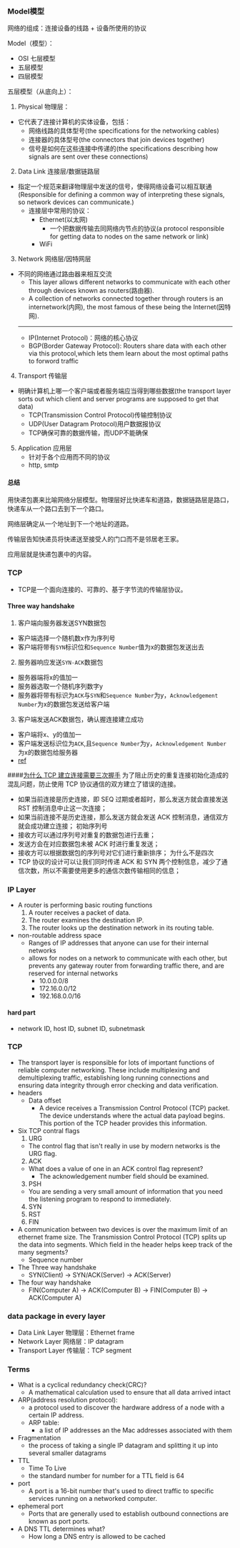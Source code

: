 ### Model模型
网络的组成：连接设备的线路 + 设备所使用的协议

Model（模型）：
- OSI 七层模型
- 五层模型
- 四层模型

五层模型（从底向上）：
1. Physical 物理层：
  - 它代表了连接计算机的实体设备，包括：
    - 网络线路的具体型号(the specifications for the networking cables)
    - 连接器的具体型号(the connectors that join devices together)
    - 信号是如何在这些连接中传递的(the specifications describing how signals are sent over these connections)
2. Data Link 连接层/数据链路层
  - 指定一个规范来翻译物理层中发送的信号，使得网络设备可以相互联通(Responsible for defining a common way of interpreting these signals, so network devices can communicate.)
    - 连接层中常用的协议：
      - Ethernet(以太网)
        - 一个把数据传输去同网络内节点的协议(a protocol responsible for getting data to nodes on the same network or link)
      - WiFi
3. Network 网络层/因特网层
  - 不同的网络通过路由器来相互交流
    - This layer allows different networks to communicate with each other through devices known as routers(路由器).
    - A collection of networks connected together through routers is an internetwork(内网), the most famous of these being the Internet(因特网).
    ---
    - IP(Internet Protocol)：网络的核心协议
    - BGP(Border Gateway Protocol): Routers share data with each other via this protocol,which lets them learn about the most optimal paths to forword traffic
4. Transport 传输层
  - 明确计算机上哪一个客户端或者服务端应当得到哪些数据(the transport layer sorts out which client and server programs are supposed to get that data)
    - TCP(Transmission Control Protocol)传输控制协议
    - UDP(User Datagram Protocol)用户数据报协议
    - TCP确保可靠的数据传输，而UDP不能确保
5. Application 应用层
    - 针对于各个应用而不同的协议
    - http, smtp

#### 总结
用快递包裹来比喻网络分层模型。物理层好比快递车和道路，数据链路层是路口，快递车从一个路口去到下一个路口。

网络层确定从一个地址到下一个地址的道路。

传输层告知快递员将快递送至接受人的门口而不是邻居老王家。

应用层就是快递包裹中的内容。

### TCP
- TCP是一个面向连接的、可靠的、基于字节流的传输层协议。
#### Three way handshake
1. 客户端向服务器发送SYN数据包
  - 客户端选择一个随机数x作为序列号
  - 客户端将带有`SYN`标识位和`Sequence Number`值为x的数据包发送出去
2. 服务器响应发送`SYN-ACK`数据包
  - 服务器端将x的值加一
  - 服务器选取一个随机序列数字y
  - 服务器将带有标识为`ACK`与`SYN`和`Sequence Number`为y，`Acknowledgement Number`为x的数据包发送给客户端
3. 客户端发送ACK数据包，确认握连接建立成功
  - 客户端将x、y的值加一
  - 客户端发送标识位为`ACK`,且`Sequence Number`为y，`Acknowledgement Number`为x的数据包给服务器
- [ref](https://sookocheff.com/post/networking/how-does-tcp-work/) 

####[为什么 TCP 建立连接需要三次握手](https://draveness.me/whys-the-design-tcp-three-way-handshake/)
为了阻止历史的重复连接初始化造成的混乱问题，防止使用 TCP 协议通信的双方建立了错误的连接。
  - 如果当前连接是历史连接，即 SEQ 过期或者超时，那么发送方就会直接发送 RST 控制消息中止这一次连接；
  - 如果当前连接不是历史连接，那么发送方就会发送 ACK 控制消息，通信双方就会成功建立连接；
初始序列号
  - 接收方可以通过序列号对重复的数据包进行去重；
  - 发送方会在对应数据包未被 ACK 时进行重复发送；
  - 接收方可以根据数据包的序列号对它们进行重新排序；
为什么不是四次
  - TCP 协议的设计可以让我们同时传递 ACK 和 SYN 两个控制信息，减少了通信次数，所以不需要使用更多的通信次数传输相同的信息；

### IP Layer
- A router is performing basic routing functions
  1. A router receives a packet of data.
  2. The router examines the destination IP.
  3. The router looks up the destination network in its routing table.
- non-routable address space
  - Ranges of IP addresses that anyone can use for their internal networks
  - allows for nodes on a network to communicate with each other, but prevents any gateway router from forwarding traffic there, and are reserved for internal networks
    - 10.0.0.0/8
    - 172.16.0.0/12
    - 192.168.0.0/16
#### hard part
- network ID, host ID, subnet ID, subnetmask

### TCP
- The transport layer is responsible for lots of important functions of reliable computer networking. These include multiplexing and demultiplexing traffic, establishing long running connections and ensuring data integrity through error checking and data verification. 
- headers
  - Data offset
    - A device receives a Transmission Control Protocol (TCP) packet. The device understands where the actual data payload begins. This portion of the TCP header provides this information.
- Six TCP contral flags
  1. URG
    - The control flag that isn't really in use by modern networks is the URG flag.
  2. ACK
    - What does a value of one in an ACK control flag represent?
      - The acknowledgement number field should be examined.
  3. PSH
    - You are sending a very small amount of information that you need the listening program to respond to immediately. 
  4. SYN
  5. RST
  6. FIN
- A communication between two devices is over the maximum limit of an ethernet frame size. The Transmission Control Protocol (TCP) splits up the data into segments. Which field in the header helps keep track of the many segments?
  - Sequence number
- The Three way handshake
  - SYN(Client) -> SYN/ACK(Server) -> ACK(Server)
- The four way handshake
  - FIN(Computer A) -> ACK(Computer B) -> FIN(Computer B) -> ACK(Computer A)


### data package in every layer
- Data Link Layer 物理层：Ethernet frame
- Network Layer 网络层：IP datagram
- Transport Layer 传输层：TCP segment

### Terms
- What is a cyclical redundancy check(CRC)?
  - A mathematical calculation used to ensure that all data arrived intact
- ARP(address resolution protocol): 
  - a protocol used to discover the hardware address of a node with a certain IP address.
  - ARP table:
    - a list of IP addresses an the Mac addresses associated with them
- Fragmentation
  - the process of taking a single IP datagram and splitting it up into several smaller datagrams
- TTL
  - Time To Live
  - the standard number for number for a TTL field is 64
- port
  - A port is a 16-bit number that's used to direct traffic to specific services running on a networked computer.
- ephemeral port
  - Ports that are generally used to establish outbound connections are known as port ports.
- A DNS TTL determines what?
  - How long a DNS entry is allowed to be cached